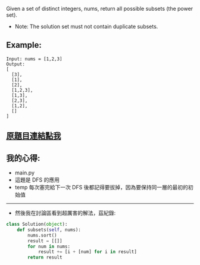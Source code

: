 Given a set of distinct integers, nums, return all possible subsets (the power set).

* Note: The solution set must not contain duplicate subsets.

## Example:

	Input: nums = [1,2,3]
	Output:
	[
	  [3],
	  [1],
	  [2],
	  [1,2,3],
	  [1,3],
	  [2,3],
	  [1,2],
	  []
	]

## [原題目連結點我](https://leetcode.com/problems/subsets/)
	
## 我的心得:
* main.py
* 這題是 DFS 的應用
* temp 每次塞完給下一次 DFS 後都記得要拔掉，因為要保持同一層的最初的初始值
-----

* 然後我在討論區看到超厲害的解法，茲紀錄:

```python
class Solution(object):
    def subsets(self, nums):
        nums.sort()
        result = [[]]
        for num in nums:
            result += [i + [num] for i in result]
        return result
```